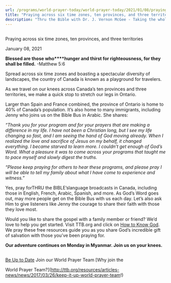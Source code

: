```yaml
---
url: /programs/world-prayer-today/world-prayer-today/2021/01/08/praying-across-six-time-zones-ten-provinces-and-three-territories
title: "Praying across six time zones, ten provinces, and three territories"
description: "Thru the Bible with Dr. J. Vernon McGee - Taking the whole Word to the whole world"
---
```







## 
 Praying across six time zones, ten provinces, and three territories


January 08, 2021




**Blessed are those who****hunger and thirst for righteousness, for they shall be filled.** -Matthew 5:6

Spread across six time zones and boasting a spectacular diversity of landscapes, the country of Canada is known as a playground for travelers. 

As we travel on our knees across Canada’s ten provinces and three territories, we make a quick stop to stretch our legs in Ontario.   


Larger than Spain and France combined, the province of Ontario is home to 40% of Canada’s population. It’s also home to many immigrants, including Jenny who joins us on the Bible Bus in Arabic. She shares: 

*“Thank you for your program and for your prayers that are making a difference in my life. I have not been a Christian long, but I see my life changing so fast, and I am seeing the hand of God moving already. When I realized the love and sacrifice of Jesus on my behalf, it changed everything. I became starved to learn more. I couldn’t get enough of God’s Word. What a pleasure it was to come across your programs that taught me to pace myself and slowly digest the truths.*

*“Please keep praying for others to hear these programs, and please pray I will be able to tell my family about what I have come to experience and witness.”*

Yes, pray forTHRU the BIBLE’slanguage broadcasts in Canada, including those in English, French, Arabic, Spanish, and more. As God’s Word goes out, may more people get on the Bible Bus with us each day. Let’s also ask Him to give listeners like Jenny the courage to share their faith with those they love most.

Would you like to share the gospel with a family member or friend? We’d love to help you get started. Visit TTB.org and click on [How to Know God](https://www.ttb.org/resources/how-can-i-know-god). We pray these free resources guide you as you share God’s incredible gift of salvation with those you’ve been praying for. 

**Our adventure continues on Monday in Myanmar. Join us on your knees.**







## 




[Be Up to Date](http://feeds.feedburner.com/WorldPrayerToday "World Prayer Today RSS Feed")
Join our World Prayer Team
[Why join the  

World Prayer Team?](http://ttb.org/resources/articles-news/news/2017/03/26/keep-it-up-world-prayer-team!)





